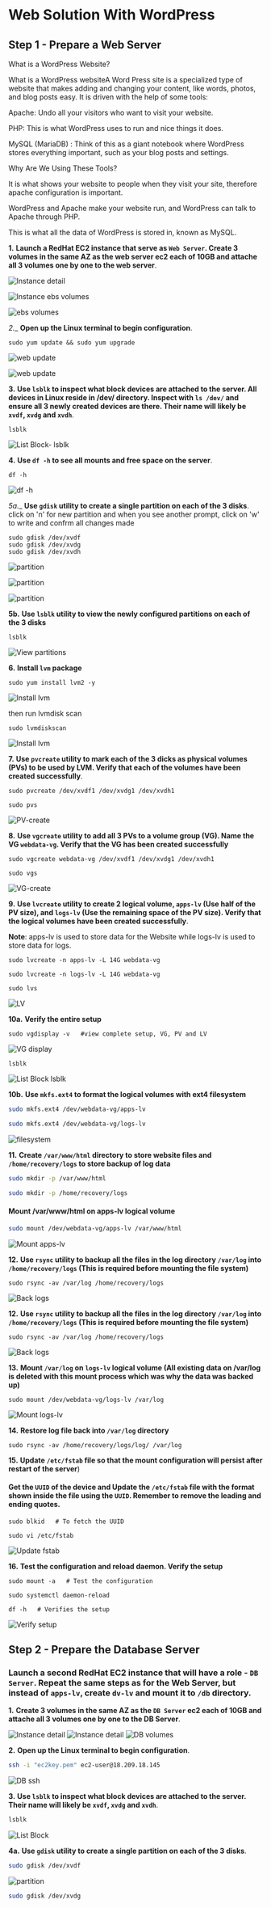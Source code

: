 # Web Solution With WordPress

## Step 1 - Prepare a Web Server
What is a WordPress Website?

What is a WordPress websiteA Word Press site is a specialized type of website that makes adding and changing your content, like words, photos, and blog posts easy. It is driven with the help of some tools:

Apache: Undo all your visitors who want to visit your website.

PHP: This is what WordPress uses to run and nice things it does.

MySQL (MariaDB) : Think of this as a giant notebook where WordPress stores everything important, such as your blog posts and settings.

Why Are We Using These Tools?

It is what shows your website to people when they visit your site, therefore apache configuration is important.

WordPress and Apache make your website run, and WordPress can talk to Apache through PHP.

This is what all the data of WordPress is stored in, known as MySQL.


__1.__ __Launch a RedHat EC2 instance that serve as ```Web Server```. Create 3 volumes in the same AZ as the web server ec2 each of 10GB and attache all 3 volumes one by one to the web server__.

![Instance detail](./images/instance-created.png)

![Instance ebs volumes](./images/created-ebs1.png)

![ebs volumes](./images/created-ebs2.png)

_2.__ __Open up the Linux terminal to begin configuration__.

```
sudo yum update && sudo yum upgrade
```

![web update](./images/updating-server.png)

![web update](./images/updating-server2.png)

__3.__ __Use ```lsblk``` to inspect what block devices are attached to the server. All devices in Linux reside in /dev/ directory. Inspect with ```ls /dev/``` and ensure all 3 newly created devices are there. Their name will likely be ```xvdf```, ```xvdg``` and ```xvdh```__.

```
lsblk
```
![List Block- lsblk](./images/lsblk-mounted-volumns.png)

__4.__ __Use ```df -h``` to see all mounts and free space on the server__.

```
df -h
```
![df -h](./images/df-h1.png)

_5a.__ __Use ```gdisk``` utility to create a single partition on each of the 3 disks__.
click on 'n' for new partition and when you see another prompt, click on 'w' to write and confrm all changes made

```
sudo gdisk /dev/xvdf
sudo gdisk /dev/xvdg
sudo gdisk /dev/xvdh
```
![partition](./images/partition1.png)

![partition](./images/partition2.png)

![partition](./images/partition3.png)

__5b.__ __Use ```lsblk``` utility to view the newly configured partitions on each of the 3 disks__
```
lsblk
```
![View partitions](./images/lsblk2.png)

__6.__ __Install ```lvm``` package__
```
sudo yum install lvm2 -y
```
![Install lvm](./images/instal-lvm.png)

then run lvmdisk scan

```
sudo lvmdiskscan
```
![Install lvm](./images/lvmdiskscan.png)

__7.__ __Use ```pvcreate``` utility to mark each of the 3 dicks as physical volumes (PVs) to be used by LVM. Verify that each of the volumes have been created successfully__.

```
sudo pvcreate /dev/xvdf1 /dev/xvdg1 /dev/xvdh1

sudo pvs
```
![PV-create](./images/pvcreate.png)

__8.__ __Use ```vgcreate``` utility to add all 3 PVs to a volume group (VG). Name the VG ```webdata-vg```. Verify that the VG has been created successfully__

```
sudo vgcreate webdata-vg /dev/xvdf1 /dev/xvdg1 /dev/xvdh1

sudo vgs
```
![VG-create](./images/vgcreate-webdata.png)

__9.__ __Use ```lvcreate``` utility to create 2 logical volume, ```apps-lv``` (__Use half of the PV size__), and ```logs-lv``` (__Use the remaining space of the PV size__). Verify that the logical volumes have been created successfully__.

__Note__: apps-lv is used to store data for the Website while logs-lv is used to store data for logs.

```
sudo lvcreate -n apps-lv -L 14G webdata-vg

sudo lvcreate -n logs-lv -L 14G webdata-vg

sudo lvs
```
![LV](./images/llvcreate-logs.png)

__10a.__ __Verify the entire setup__
```
sudo vgdisplay -v   #view complete setup, VG, PV and LV
```
![VG display](./images/vg-display.png)

```
lsblk
```
![List Block lsblk](./images/lsblk2.png)

__10b.__ __Use ```mkfs.ext4``` to format the logical volumes with ext4 filesystem__

```bash
sudo mkfs.ext4 /dev/webdata-vg/apps-lv

sudo mkfs.ext4 /dev/webdata-vg/logs-lv
```
![filesystem](./images/apps-UUID.png)

__11.__ __Create ```/var/www/html``` directory to store website files and ```/home/recovery/logs``` to store backup of log data__
```bash
sudo mkdir -p /var/www/html

sudo mkdir -p /home/recovery/logs
```
#### Mount /var/www/html on apps-lv logical volume
```bash
sudo mount /dev/webdata-vg/apps-lv /var/www/html
```
![Mount apps-lv](./images/mount-applv.png)

__12.__ __Use ```rsync``` utility to backup all the files in the log directory ```/var/log``` into ```/home/recovery/logs``` (This is required before mounting the file system)__

```
sudo rsync -av /var/log /home/recovery/logs
```
![Back logs](./images/rysnc-av.png)

__12.__ __Use ```rsync``` utility to backup all the files in the log directory ```/var/log``` into ```/home/recovery/logs``` (This is required before mounting the file system)__

```
sudo rsync -av /var/log /home/recovery/logs
```
![Back logs](./images/df-h-mounted.png)

__13.__ __Mount ```/var/log``` on ```logs-lv``` logical volume (All existing data on /var/log is deleted with this mount process which was why the data was backed up)__

```
sudo mount /dev/webdata-vg/logs-lv /var/log
```
![Mount logs-lv](./images/df-h-mounted.png)

__14.__ __Restore log file back into ```/var/log``` directory__
```
sudo rsync -av /home/recovery/logs/log/ /var/log
```

__15.__ __Update ```/etc/fstab``` file so that the mount configuration will persist after restart of the server__)

#### Get the ```UUID``` of the device and Update the ```/etc/fstab``` file with the format shown inside the file using the ```UUID```. Remember to remove the leading and ending quotes.
```
sudo blkid   # To fetch the UUID

sudo vi /etc/fstab
```
![Update fstab](./images/vi-UUID.png)

__16.__ __Test the configuration and reload daemon. Verify the setup__
```
sudo mount -a   # Test the configuration

sudo systemctl daemon-reload

df -h   # Verifies the setup
```
![Verify setup](./images/daemon-reload.png)

## Step 2 - Prepare the Database Server

### Launch a second RedHat EC2 instance that will have a role - ```DB Server```. Repeat the same steps as for the Web Server, but instead of ```apps-lv```, create ```dv-lv``` and mount it to ```/db``` directory.

__1.__ __Create 3 volumes in the same AZ as the ```DB Server``` ec2 each of 10GB and attache all 3 volumes one by one to the DB Server__.

![Instance detail](./images/ec2-detail-db.png)
![Instance detail](./images/security-rule-db.png)
![DB volumes](./images/db-volume.png)

__2.__ __Open up the Linux terminal to begin configuration__.

```bash
ssh -i "ec2key.pem" ec2-user@18.209.18.145
```
![DB ssh](./images/ssh-db.png)

__3.__ __Use ```lsblk``` to inspect what block devices are attached to the server. Their name will likely be ```xvdf```, ```xvdg``` and ```xvdh```__.

```bash
lsblk
```
![List Block](./images/lsblk-db.png)

__4a.__ __Use ```gdisk``` utility to create a single partition on each of the 3 disks__.

```bash
sudo gdisk /dev/xvdf
```
![partition](./images/f-part-db.png)

```bash
sudo gdisk /dev/xvdg
```



